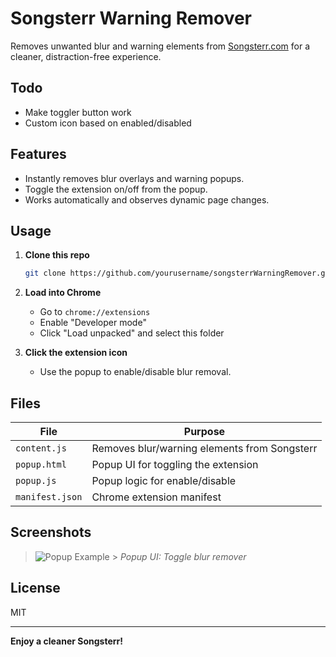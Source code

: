 # Songsterr Warning Remover

Removes unwanted blur and warning elements from [Songsterr.com](https://www.songsterr.com) for a cleaner, distraction-free experience.

## Todo

-   Make toggler button work
-   Custom icon based on enabled/disabled

## Features

-   Instantly removes blur overlays and warning popups.
-   Toggle the extension on/off from the popup.
-   Works automatically and observes dynamic page changes.

## Usage

1. **Clone this repo**
    ```sh
    git clone https://github.com/yourusername/songsterrWarningRemover.git
    ```
2. **Load into Chrome**

    - Go to `chrome://extensions`
    - Enable "Developer mode"
    - Click "Load unpacked" and select this folder

3. **Click the extension icon**
    - Use the popup to enable/disable blur removal.

## Files

| File            | Purpose                                      |
| --------------- | -------------------------------------------- |
| `content.js`    | Removes blur/warning elements from Songsterr |
| `popup.html`    | Popup UI for toggling the extension          |
| `popup.js`      | Popup logic for enable/disable               |
| `manifest.json` | Chrome extension manifest                    |

## Screenshots

> ![Popup Example](https://user-images.githubusercontent.com/placeholder/popup.png) > _Popup UI: Toggle blur remover_

## License

MIT

---

**Enjoy a cleaner Songsterr!**
